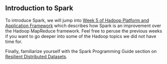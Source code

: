Introduction to Spark
---------------------

To introduce Spark, we will jump into [Week 5 of Hadoop Platform and Application Framework](https://www.coursera.org/learn/hadoop/home/week/5) which describes how Spark is an improvement over the Hadoop MapReduce framework. Feel free to peruse the previous weeks if you want to go deeper into some of the Hadoop topics we did not have time for.

Finally, familiarize yourself with the Spark Programming Guide section on [Resilient Distributed Datasets](http://spark.apache.org/docs/latest/programming-guide.html#resilient-distributed-datasets-rdds).
